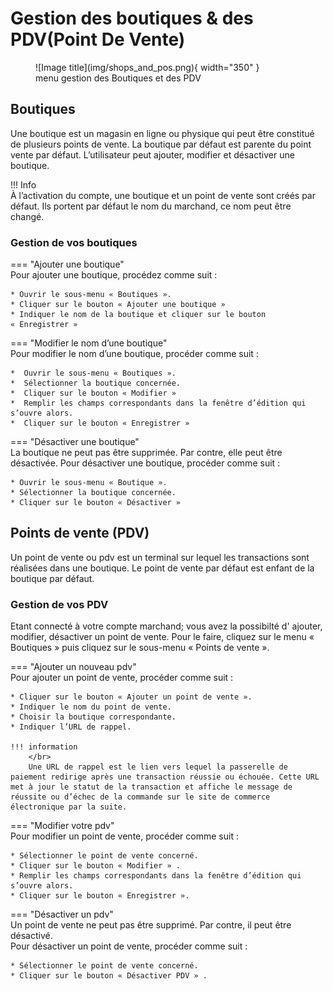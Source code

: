 # Gestion des boutiques & des PDV(Point De Vente)
<figure markdown>
  ![Image title](img/shops_and_pos.png){ width="350" }
  <figcaption>menu gestion des Boutiques et des PDV</figcaption>
</figure>

## Boutiques

Une boutique est un magasin en ligne ou physique qui peut être constitué de plusieurs points de vente. La boutique par défaut est parente du point vente par défaut. L’utilisateur peut ajouter, modifier et désactiver une boutique. 

<!-- Elle est placée sous la responsabilité d’un gestionnaire. Le gestionnaire de la boutique créée par défaut à l’ouverture du compte est le titulaire du compte. Les gestionnaires des boutiques peuvent être modifiés. Les rôles et attributions des gestionnaires des boutiques font l’objet du chapitre Gestionnaires de boutique. -->


!!! Info 
    </br>
    À l’activation du compte, une boutique et un point de vente sont créés par défaut. Ils portent par défaut le nom du marchand, ce nom peut être changé. 

### Gestion de vos boutiques

=== "Ajouter une boutique"
    </br>
    Pour ajouter une boutique, procédez comme suit :

    * Ouvrir le sous-menu « Boutiques ».
    * Cliquer sur le bouton « Ajouter une boutique »
    * Indiquer le nom de la boutique et cliquer sur le bouton « Enregistrer »


=== "Modifier le nom d’une boutique"
    </br>
    Pour modifier le nom d’une boutique, procéder comme suit :

    *  Ouvrir le sous-menu « Boutiques ».
    *  Sélectionner la boutique concernée.
    *  Cliquer sur le bouton « Modifier »
    *  Remplir les champs correspondants dans la fenêtre d’édition qui s’ouvre alors.
    *  Cliquer sur le bouton « Enregistrer »

=== "Désactiver une boutique"
    </br>
    La boutique ne peut pas être supprimée. Par contre, elle peut être désactivée. 
    Pour désactiver une boutique, procéder comme suit :

    * Ouvrir le sous-menu « Boutique ».
    * Sélectionner la boutique concernée.
    * Cliquer sur le bouton « Désactiver »

<!-- === "Télécharger la liste des boutiques"

    Pour télécharger la liste des boutiques, procéder comme suit : 
        a. Se connecter à son compte professionnel.
        b. Ouvrir le menu « Boutiques ».
        c. Ouvrir le sous-menu « Boutiques », cliquer sur le bouton  pour télécharger la liste au format MS Excel et  au format PDF.

=== "Imprimer la liste des boutiques"

    Pour imprimer la liste des boutiques, procéder comme suit : 
        a. Se connecter à son compte professionnel.
        b. Ouvrir le menu « Boutiques ».
        c. Ouvrir le sous-menu « Boutiques ».
        d. Cliquer sur le bouton  pour imprimer la liste des boutiques sur une imprimante éventuellement raccordée à votre appareil. Vous pouvez également opter pour l’enregistrement au format PDF dans la boite de dialogue qui s’ouvre.
 -->


## Points de vente (PDV)

Un point de vente ou pdv est un terminal sur lequel les transactions sont réalisées dans une boutique. Le point de vente par défaut est enfant de la boutique par défaut. 

<!-- L’utilisateur peut ajouter, modifier, désactiver un point de vente. Le point de vente est placé sous la responsabilité d’un gestionnaire. 
Le gestionnaire du point de vente créé par défaut à l’ouverture du compte est le titulaire du compte. Les gestionnaires des points de vente peuvent être modifiés. Les rôles et attributions des gestionnaires des points de vente font l’objet du chapitre Gestionnaire du point de vente. -->

### Gestion de vos PDV

Etant connecté à votre compte marchand; vous avez la possibilté d' ajouter, modifier, désactiver un point de vente. Pour le faire, cliquez sur le menu « Boutiques » puis cliquez sur le sous-menu « Points de vente ».

=== "Ajouter un nouveau pdv"
    </br>
    Pour ajouter un point de vente, procéder comme suit :
    
    * Cliquer sur le bouton « Ajouter un point de vente ».
    * Indiquer le nom du point de vente.
    * Choisir la boutique correspondante.
    * Indiquer l’URL de rappel.

    !!! information
        </br>
        Une URL de rappel est le lien vers lequel la passerelle de paiement redirige après une transaction réussie ou échouée. Cette URL met à jour le statut de la transaction et affiche le message de réussite ou d’échec de la commande sur le site de commerce électronique par la suite.

=== "Modifier votre pdv" 
    </br>
    Pour modifier un point de vente, procéder comme suit :

    * Sélectionner le point de vente concerné.
    * Cliquer sur le bouton « Modifier » .
    * Remplir les champs correspondants dans la fenêtre d’édition qui s’ouvre alors.  
    * Cliquer sur le bouton « Enregistrer ».

=== "Désactiver un pdv" 
    </br>
    Un point de vente ne peut pas être supprimé. Par contre, il peut être désactivé. </br>
    Pour désactiver un point de vente, procéder comme suit :

    * Sélectionner le point de vente concerné.
    * Cliquer sur le bouton « Désactiver PDV » .


<!-- ## Télécharger la liste des points de vente 

Pour télécharger la liste des points de vente, procéder comme suit : 
    a. Se connecter à son compte professionnel.
    b. Ouvrir le menu « Boutiques ».
    c. Ouvrir le sous-menu « Points de vente ».
    d. Cliquer sur le bouton  pour télécharger la liste au format MS Excel et  au format PDF.

## Imprimer la liste des points de vente

Pour imprimer la liste des points de vente, procéder comme suit : 
    a. Se connecter à son compte professionnel.
    b. Ouvrir le menu « Boutiques ».
    c. Ouvrir le sous-menu « Points de vente ».
    d. Cliquer sur le bouton  pour imprimer la liste des points de vente sur une imprimante éventuellement raccordée à votre appareil. Vous pouvez également opter pour l’enregistrement au format PDF dans la boite de dialogue qui s’ouvre. -->